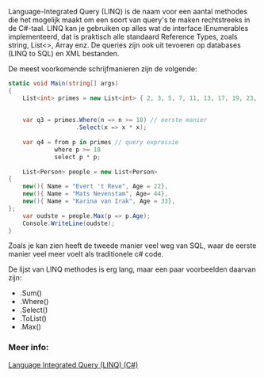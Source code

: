 Language-Integrated Query (LINQ) is de naam voor een aantal methodes die het mogelijk maakt om een soort van query's te maken rechtstreeks in de C#-taal. LINQ kan je gebruiken op alles wat de interface IEnumerables implementeerd, dat is praktisch alle standaard Reference Types, zoals string, List<>, Array enz. 
De queries zijn ook uit tevoeren op databases (LINQ to SQL)  en XML bestanden. 

De meest voorkomende schrijfmanieren zijn de volgende:

```c#
static void Main(string[] args)
{
    List<int> primes = new List<int> { 2, 3, 5, 7, 11, 13, 17, 19, 23, 29 };
    
    
    var q3 = primes.Where(n => n >= 18) // eerste manier
                   .Select(x => x * x);    
                   
    var q4 = from p in primes // query expressie
             where p >= 18
             select p * p;
         
    List<Person> people = new List<Person>
{
    new(){ Name = "Evert 't Reve", Age = 22},
    new(){ Name = "Mats Nevenstam", Age= 44},
    new(){ Name = "Karina van Irak", Age = 33},
};
    var oudste = people.Max(p => p.Age);
    Console.WriteLine(oudste);
}
```

Zoals je kan zien heeft de tweede manier veel weg van SQL, waar de eerste manier veel meer voelt als traditionele c# code.

De lijst van LINQ methodes is erg lang, maar een paar voorbeelden daarvan zijn:

- .Sum()
- .Where()
- .Select()
- .ToList()
- .Max()

### Meer info:
[Language Integrated Query (LINQ) (C#)](https://learn.microsoft.com/en-us/dotnet/csharp/programming-guide/concepts/linq/)